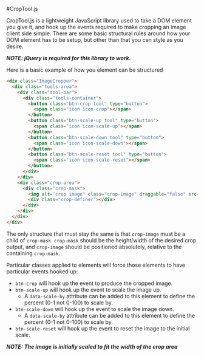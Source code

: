 #CropTool.js

CropTool.js is a lightweight JavaScript library used to take a DOM element you give it, and hook up the events
required to make cropping an image client side simple. There are some basic structural rules around how your
DOM element has to be setup, but other than that you can style as you desire.

**_NOTE: jQuery is required for this library to work._**

Here is a basic example of how you element can be structured
```html
<div class="ImageCropper">
  <div class="tools-area">
    <div class="tool-bar">
      <div class="tools-container">
        <button class="btn-crop tool" type="button">
          <span class="icon icon-crop"></span>
        </button>
        <button class="btn-scale-up tool" type="button">
          <span class="icon icon-scale-up"></span>
        </button>
        <button class="btn-scale-down tool" type="button">
          <span class="icon icon-scale-down"></span>
        </button>
        <button class="btn-scale-reset tool" type="button">
          <span class="icon icon-scale-reset"></span>
        </button>
      </div>
    </div>
    <div class="crop-area">
      <div class="crop-mask">
        <img alt="crop image" class="crop-image" draggable="false" src="./files/images/image.jpg" />
        <div class="crop-definer"></div>
      </div>
    </div>
  </div>
</div>
```

The only structure that must stay the same is that `crop-image` must be a child of `crop-mask`. `crop-mask` should be the height/width of
the desired crop output, and `crop-image` should be positioned absolutely, relative to the containing `crop-mask`.

Particular classes applied to elements will force those elements to have particular events hooked up:
- `btn-crop` will hook up the event to produce the cropped image.
- `btn-scale-up` will hook up the event to scale the image up.
  - A `data-scale-by` attribute can be added to this element to define the percent (0-1 not 0-100) to scale by.
- `btn-scale-down` will hook up the event to scale the image down.
  - A `data-scale-by` attribute can be added to this element to define the percent (0-1 not 0-100) to scale by.
- `btn-scale-reset` will hook up the event to reset the image to the initial scale.

**_NOTE: The image is initially scaled to fit the width of the crop area_**
